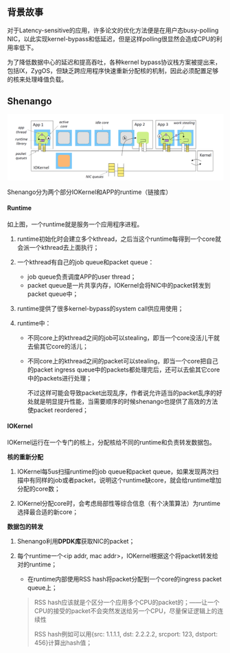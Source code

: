 ## 背景故事

对于Latency-sensitive的应用，许多论文的优化方法便是在用户态busy-polling NIC，以此实现kernel-bypass和低延迟，但是这样polling很显然会造成CPU的利用率低下。

为了降低数据中心的延迟和提高吞吐，各种kernel bypass协议栈方案被提出来，包括IX，ZygOS，但缺乏跨应用程序快速重新分配核的机制，因此必须配置足够的核来处理峰值负载。

## Shenango

![image-20221211211355396](./images/image088.png)

Shenango分为两个部分IOKernel和APP的runtime（链接库）



#### Runtime

如上图，一个runtime就是服务一个应用程序进程。

1. runtime初始化时会建立多个kthread，之后当这个runtime每得到一个core就会派一个kthread去上面执行；

2. 一个kthread有自己的job queue和packet queue：

   - job queue负责调度APP的user thread；
   - packet queue是一片共享内存，IOKernel会将NIC中的packet转发到packet queue中；

3. runtime提供了很多kernel-bypass的system call供应用使用；

4. runtime中：

   - 不同core上的kthread之间的job可以stealing，即当一个core没活儿干就去偷其它core的活儿；

   - 不同core上的kthread之间的packet可以stealing，即当一个core把自己的packet ingress queue中的packets都处理完后，还可以去偷其它core中的packets进行处理；

     不过这样可能会导致packet出现乱序，作者说允许适当的packet乱序的好处就是明显提升性能，当需要顺序的时候shenango也提供了高效的方法使packet reordered；



#### IOKernel

IOKernel运行在一个专门的核上，分配核给不同的runtime和负责转发数据包。



**核的重新分配**

1. IOKernel每5us扫描runtime的job queue和packet queue，如果发现两次扫描中有同样的job或者packet，说明这个runtime缺core，就会给runtime增加分配的core数；

2. IOKernel分配core时，会考虑局部性等综合信息（有个决策算法）为runtime选择最合适的新core；

**数据包的转发**

1. Shenango利用**DPDK库**获取NIC的packet；

2. 每个runtime一个<ip addr, mac addr>，IOKernel根据这个将packet转发给对的runtime；

   - 在runtime内部使用RSS hash将packet分配到一个core的ingress packet queue上；

   > RSS hash应该就是个区分一个应用多个CPU的packet的；——让一个CPU的接受的packet不会突然发送给另一个CPU，尽量保证逻辑上的连续性
   >
   > RSS hash例如可以用{src: 1.1.1.1, dst: 2.2.2.2, srcport: 123, dstport: 456}计算出hash值；

